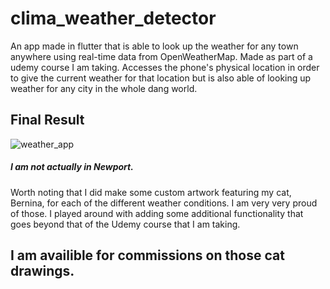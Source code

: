 # clima_weather_detector

An app made in flutter that is able to look up the weather for any town anywhere using real-time data from OpenWeatherMap. Made as part of a udemy course I am taking. Accesses the phone's physical location in order to give the current weather for that location but is also able of looking up weather for any city in the whole dang world. 

## Final Result
![weather_app](https://user-images.githubusercontent.com/79337953/131199209-caed8a8a-a93b-4dc7-a420-b71e299bde61.gif)

##### I am not actually in Newport. 

Worth noting that I did make some custom artwork featuring my cat, Bernina, for each of the different weather conditions. I am very very proud of those. I played around with adding some additional functionality that goes beyond that of the Udemy course that I am taking. 


## I am availible for commissions on those cat drawings. 
